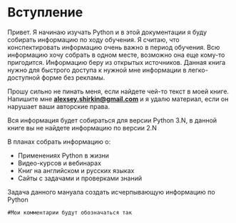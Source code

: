 # Вступление

Привет. Я начинаю изучать Python и в этой документации я буду собирать информацию по ходу обучения. Я считаю, что конспектировать информацию очень важно в период обучения. Всю информацию хочу собрать в одном месте, возможно она еще кому-то пригодится. Информацию беру из открытых источников. Данная книга нужно для быстрого доступа к нужной мне информации в легко-доступной форме без рекламы.

Прошу сильно не пинать меня, если найдете чей-то текст в моей книге. Напишите мне **alexsey.shirkin@gmail.com** и я удалю материал, если он нарушает ваши авторские права.

Вся информация будет собираться для версии Python 3.N, в данной книге вы не найдете информацию по версии 2.N

В планах собрать информацию о:

* Применениях Python в жизни
* Видео-курсов и вебинарах
* Книг на английском и русских языках
* Сайты с задачами и проверками знаний

Задача данного мануала создать исчерпывающую информацию по Python



`#Мои комментарии будут обозначаться так `



